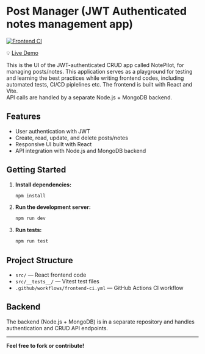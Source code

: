 # Post Manager (JWT Authenticated notes management app)

[![Frontend CI](https://github.com/bhowmik94/post-manager/actions/workflows/frontend-ci.yml/badge.svg)](https://github.com/bhowmik94/post-manager/actions/workflows/frontend-ci.yml)

💡 [Live Demo](https://note-pilot-ui.vercel.app/)

This is the UI of the JWT-authenticated CRUD app called NotePilot, for managing posts/notes.
This application serves as a playground for testing and learning the best practices while writing frontend codes, including automated tests, CI/CD piplelines etc.
The frontend is built with React and Vite.  
API calls are handled by a separate Node.js + MongoDB backend.

## Features

- User authentication with JWT
- Create, read, update, and delete posts/notes
- Responsive UI built with React
- API integration with Node.js and MongoDB backend

## Getting Started

1. **Install dependencies:**

   ```sh
   npm install
   ```

2. **Run the development server:**

   ```sh
   npm run dev
   ```

3. **Run tests:**
   ```sh
   npm run test
   ```

## Project Structure

- `src/` — React frontend code
- `src/__tests__/` — Vitest test files
- `.github/workflows/frontend-ci.yml` — GitHub Actions CI workflow

## Backend

The backend (Node.js + MongoDB) is in a separate repository and handles authentication and CRUD API endpoints.

---

**Feel free to fork or contribute!**
